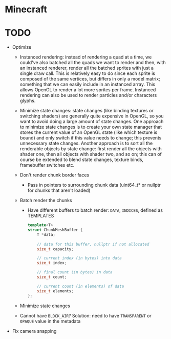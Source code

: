 # Minecraft

# TODO
- Optimize
    - Instanced rendering: instead of rendering a quad at a time, we could've also batched all the quads we want to render and then, with an instanced renderer, 
      render all the batched sprites with just a single draw call. This is relatively easy to do since each sprite is composed of the same vertices, but differs in 
      only a model matrix; something that we can easily include in an instanced array. This allows OpenGL to render a lot more sprites per frame. 
      Instanced rendering can also be used to render particles and/or characters glyphs.
    - Minimize state changes: state changes (like binding textures or switching shaders) are generally quite expensive in OpenGL, so you want to avoid doing a 
      large amount of state changes. One approach to minimize state changes is to create your own state manager that stores the current value of an OpenGL state 
      (like which texture is bound) and only switch if this value needs to change; this prevents unnecessary state changes. Another approach is to sort all the 
      renderable objects by state change: first render all the objects with shader one, then all objects with shader two, and so on; this can of course be extended 
      to blend state changes, texture binds, framebuffer switches etc.

    - Don't render chunk border faces
        - Pass in pointers to surrounding chunk data (uint64_t* or nullptr for chunks that aren't loaded)
    - Batch render the chunks
        - Have different buffers to batch render: `DATA`, `INDICES`, defined as TEMPLATES
            ```cpp
            template<T>
            struct ChunkMeshBuffer {
                T *data;
                
                // data for this buffer, nullptr if not allocated
                size_t capacity;

                // current index (in bytes) into data
                size_t index;

                // final count (in bytes) in data
                size_t count;

                // current count (in elements) of data
                size_t elements;
            };
            ```
    - Minimize state changes
    - Cannot have `BLOCK_AIR`? Solution: need to have `TRANSPARENT` or `OPAQUE` value in the metadata
- Fix camera snapping
